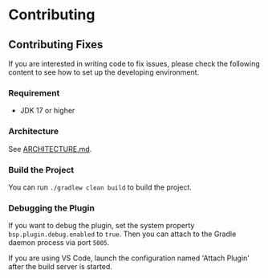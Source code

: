 # Contributing

## Contributing Fixes

If you are interested in writing code to fix issues, please check the following content to see how to set up the developing environment.

### Requirement

- JDK 17 or higher

### Architecture

See [ARCHITECTURE.md](./ARCHITECTURE.md).

### Build the Project

You can run `./gradlew clean build` to build the project.

### Debugging the Plugin

If you want to debug the plugin, set the system property `bsp.plugin.debug.enabled` to `true`. Then you can attach to the Gradle daemon process via port `5005`.

If you are using VS Code, launch the configuration named 'Attach Plugin' after the build server is started.